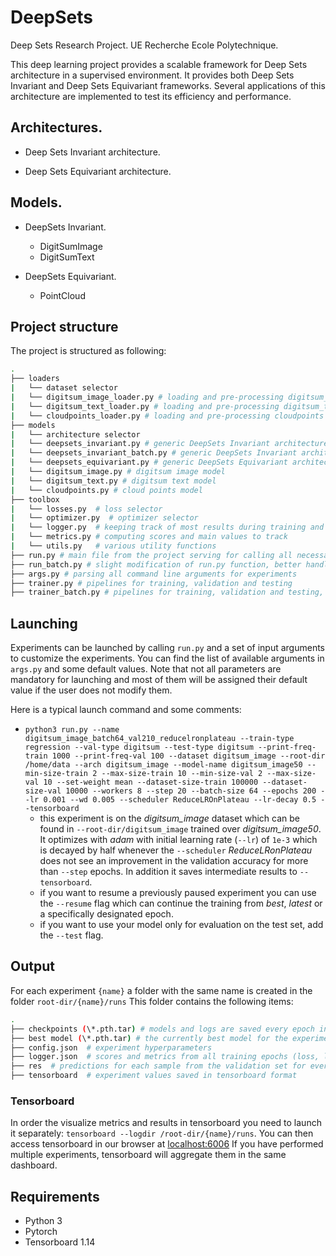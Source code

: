 # DeepSets

Deep Sets Research Project. UE Recherche Ecole Polytechnique.

This deep learning project provides a scalable framework for Deep Sets architecture in a supervised environment. It provides both Deep Sets Invariant and Deep Sets Equivariant frameworks. Several applications of this architecture are implemented to test its efficiency and performance.

## Architectures.

- Deep Sets Invariant architecture.

- Deep Sets Equivariant architecture.

## Models.

- DeepSets Invariant.
  + DigitSumImage
  + DigitSumText

- DeepSets Equivariant.
  + PointCloud

## Project structure

The project is structured as following:

```bash
.
├── loaders
|   └── dataset selector
|   └── digitsum_image_loader.py # loading and pre-processing digitsum_image data
|	└── digitsum_text_loader.py # loading and pre-processing digitsum_text data
|	└── cloudpoints_loader.py # loading and pre-processing cloudpoints data
├── models
|   └── architecture selector
|   └── deepsets_invariant.py # generic DeepSets Invariant architecture
|	└── deepsets_invariant_batch.py # generic DeepSets Invariant architecture, better handling batches. Only used in run_batch.py
|	└── deepsets_equivariant.py # generic DeepSets Equivariant architecture
|   └── digitsum_image.py # digitsum image model
|   └── digitsum_text.py # digitsum text model
|	└── cloudpoints.py # cloud points model
├── toolbox
|	└── losses.py  # loss selector
|	└── optimizer.py  # optimizer selector
|   └── logger.py  # keeping track of most results during training and storage to static .html file
|   └── metrics.py # computing scores and main values to track
|   └── utils.py   # various utility functions
├── run.py # main file from the project serving for calling all necessary functions for training and testing
├── run_batch.py # slight modification of run.py function, better handling batches
├── args.py # parsing all command line arguments for experiments
├── trainer.py # pipelines for training, validation and testing
├── trainer_batch.py # pipelines for training, validation and testing, slight modification of trainer.py, better handling batches. Only used in run_batch.py
```

## Launching
Experiments can be launched by calling `run.py` and a set of input arguments to customize the experiments. You can find the list of available arguments in `args.py` and some default values. Note that not all parameters are mandatory for launching and most of them will be assigned their default value if the user does not modify them.

Here is a typical launch command and some comments:

- `python3 run.py --name digitsum_image_batch64_val210_reducelronplateau --train-type regression --val-type digitsum --test-type digitsum --print-freq-train 1000 --print-freq-val 100 --dataset digitsum_image --root-dir /home/data --arch digitsum_image --model-name digitsum_image50 --min-size-train 2 --max-size-train 10 --min-size-val 2 --max-size-val 10 --set-weight mean --dataset-size-train 100000 --dataset-size-val 10000 --workers 8 --step 20 --batch-size 64 --epochs 200 --lr 0.001 --wd 0.005 --scheduler ReduceLROnPlateau --lr-decay 0.5 --tensorboard`
  + this experiment is on the _digitsum_image_ dataset which can be found in `--root-dir/digitsum_image` trained over _digitsum_image50_. It optimizes with _adam_ with initial learning rate (`--lr`) of `1e-3` which is decayed by half whenever the `--scheduler` _ReduceLRonPlateau_ does not see an improvement in the validation accuracy for more than `--step` epochs. In addition it saves intermediate results to `--tensorboard`.
  + if you want to resume a previously paused experiment you can use the `--resume` flag which can continue the training from _best_, _latest_ or a specifically designated epoch.
  + if you want to use your model only for evaluation on the test set, add the `--test` flag.
 
## Output
For each experiment `{name}` a folder with the same name is created in the folder `root-dir/{name}/runs`
 This folder contains the following items:

```bash
.
├── checkpoints (\*.pth.tar) # models and logs are saved every epoch in .tar files. Non-modulo 5 epochs are then deleted.
├── best model (\*.pth.tar) # the currently best model for the experiment is saved separately
├── config.json  # experiment hyperparameters
├── logger.json  # scores and metrics from all training epochs (loss, learning rate, accuracy,etc.)
├── res  # predictions for each sample from the validation set for every epoch
├── tensorboard  # experiment values saved in tensorboard format
 ```

### Tensorboard
In order the visualize metrics and results in tensorboard you need to launch it separately: `tensorboard --logdir /root-dir/{name}/runs`. You can then access tensorboard in our browser at [localhost:6006](localhost:6006)
If you have performed multiple experiments, tensorboard will aggregate them in the same dashboard.
  
  
 ## Requirements
 - Python 3
 - Pytorch
 - Tensorboard 1.14